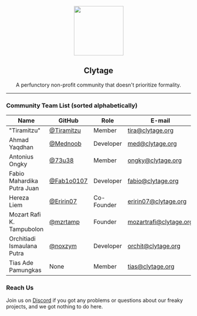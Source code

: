 <div align="center">
    <img src="https://api.clytage.org/assets/images/logo.png" width="135">
    <h2>Clytage</h2>
    <p>A perfunctory non-profit community that doesn't prioritize formality.</p>
</div>

<hr />

### Community Team List (sorted alphabetically)
| Name                        | GitHub                                            | Role                | E-mail                  | Discord           |
| --------------------------- | ------------------------------------------------- | ------------------- | ----------------------- | ----------------- |
| "Tiramitzu"                 | [@Tiramitzu](https://github.com/Tiramitzu)        | Member              | tira@clytage.org        | Tiramitzu#2853    |
| Ahmad Yaqdhan               | [@Mednoob](https://github.com/Mednoob)            | Developer           | med@clytage.org         | Med#0637          |
| Antonius Ongky              | [@73u38](https://github.com/73u38)                | Member              | ongky@clytage.org       | ChengXiao#9861    |
| Fabio Mahardika Putra Juan  | [@Fab1o0107](https://github.com/Fab1o0107)        | Developer           | fabio@clytage.org       | Fabio0107#0778    |
| Hereza Liem                 | [@Eririn07](https://github.com/Eririn07)          | Co-Founder          | eririn07@clytage.org    | Eririn07#7166     |
| Mozart Rafi K. Tampubolon   | [@mzrtamp](https://github.com/mzrtamp)            | Founder             | mozartrafi@clytage.org  | mozartrafi#7174   |
| Orchitiadi Ismaulana Putra  | [@noxzym](https://github.com/noxzym)              | Developer           | orchit@clytage.org      | MaaKoo#9069       |
| Tias Ade Pamungkas          | None                                              | Member              | tias@clytage.org        | Mioko#2172        |

### Reach Us
<p>Join us on <a href="https://clytage.org/discord">Discord</a> if you got any problems or questions about our freaky projects, and we got nothing to do here.</p>
